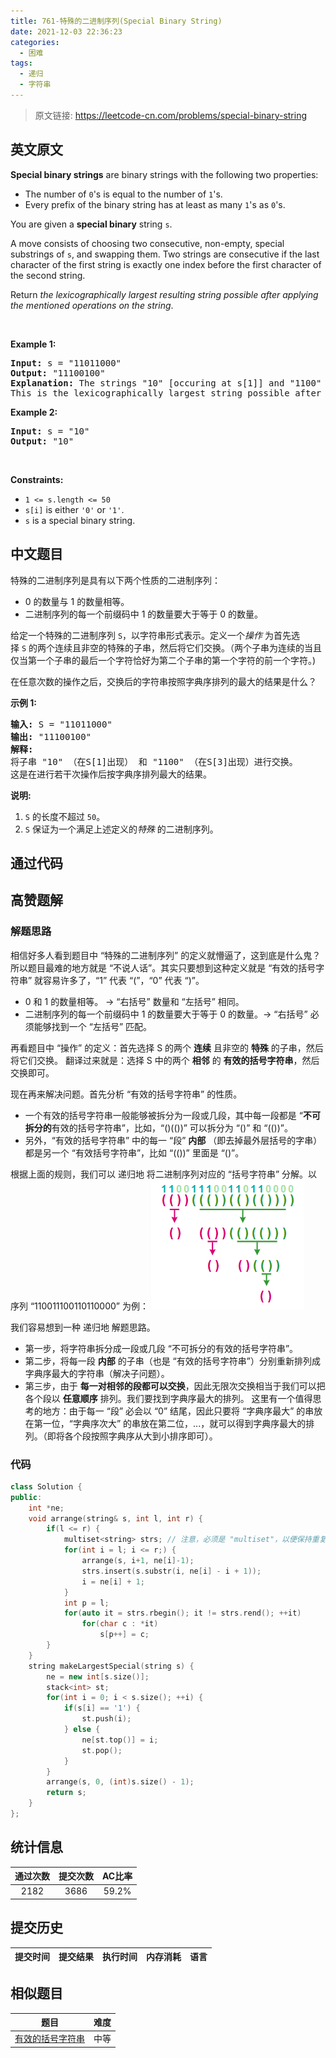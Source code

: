 ```yaml
---
title: 761-特殊的二进制序列(Special Binary String)
date: 2021-12-03 22:36:23
categories:
  - 困难
tags:
  - 递归
  - 字符串
---
```


> 原文链接: https://leetcode-cn.com/problems/special-binary-string


## 英文原文
<div><p><strong>Special binary strings</strong> are binary strings with the following two properties:</p>

<ul>
	<li>The number of <code>0</code>&#39;s is equal to the number of <code>1</code>&#39;s.</li>
	<li>Every prefix of the binary string has at least as many <code>1</code>&#39;s as <code>0</code>&#39;s.</li>
</ul>

<p>You are given a <strong>special binary</strong> string <code>s</code>.</p>

<p>A move consists of choosing two consecutive, non-empty, special substrings of <code>s</code>, and swapping them. Two strings are consecutive if the last character of the first string is exactly one index before the first character of the second string.</p>

<p>Return <em>the lexicographically largest resulting string possible after applying the mentioned operations on the string</em>.</p>

<p>&nbsp;</p>
<p><strong>Example 1:</strong></p>

<pre>
<strong>Input:</strong> s = &quot;11011000&quot;
<strong>Output:</strong> &quot;11100100&quot;
<strong>Explanation:</strong> The strings &quot;10&quot; [occuring at s[1]] and &quot;1100&quot; [at s[3]] are swapped.
This is the lexicographically largest string possible after some number of swaps.
</pre>

<p><strong>Example 2:</strong></p>

<pre>
<strong>Input:</strong> s = &quot;10&quot;
<strong>Output:</strong> &quot;10&quot;
</pre>

<p>&nbsp;</p>
<p><strong>Constraints:</strong></p>

<ul>
	<li><code>1 &lt;= s.length &lt;= 50</code></li>
	<li><code>s[i]</code> is either <code>&#39;0&#39;</code> or <code>&#39;1&#39;</code>.</li>
	<li><code>s</code> is a special binary string.</li>
</ul>
</div>

## 中文题目
<div><p>特殊的二进制序列是具有以下两个性质的二进制序列：</p>

<ul>
	<li>0 的数量与 1 的数量相等。</li>
	<li>二进制序列的每一个前缀码中 1 的数量要大于等于 0 的数量。</li>
</ul>

<p>给定一个特殊的二进制序列&nbsp;<code>S</code>，以字符串形式表示。定义一个<em>操作 </em>为首先选择&nbsp;<code>S</code>&nbsp;的两个连续且非空的特殊的子串，然后将它们交换。（两个子串为连续的当且仅当第一个子串的最后一个字符恰好为第二个子串的第一个字符的前一个字符。)</p>

<p>在任意次数的操作之后，交换后的字符串按照字典序排列的最大的结果是什么？</p>

<p><strong>示例 1:</strong></p>

<pre>
<strong>输入:</strong> S = &quot;11011000&quot;
<strong>输出:</strong> &quot;11100100&quot;
<strong>解释:</strong>
将子串 &quot;10&quot; （在S[1]出现） 和 &quot;1100&quot; （在S[3]出现）进行交换。
这是在进行若干次操作后按字典序排列最大的结果。
</pre>

<p><strong>说明:</strong></p>

<ol>
	<li><code>S</code>&nbsp;的长度不超过&nbsp;<code>50</code>。</li>
	<li><code>S</code>&nbsp;保证为一个满足上述定义的<em>特殊 </em>的二进制序列。</li>
</ol>
</div>

## 通过代码
<RecoDemo>
</RecoDemo>


## 高赞题解
### 解题思路
相信好多人看到题目中 “特殊的二进制序列” 的定义就懵逼了，这到底是什么鬼？
所以题目最难的地方就是 “不说人话”。其实只要想到这种定义就是 “有效的括号字符串” 就容易许多了，“1” 代表 “(”，“0” 代表 “)”。
- 0 和 1 的数量相等。 → “右括号” 数量和 “左括号” 相同。
- 二进制序列的每一个前缀码中 1 的数量要大于等于 0 的数量。→ “右括号” 必须能够找到一个 “左括号” 匹配。

再看题目中 “操作” 的定义：首先选择 S 的两个 **连续** 且非空的 **特殊** 的子串，然后将它们交换。
翻译过来就是：选择 S 中的两个 **相邻** 的 **有效的括号字符串**，然后交换即可。

现在再来解决问题。首先分析 “有效的括号字符串” 的性质。
- 一个有效的括号字符串一般能够被拆分为一段或几段，其中每一段都是 “**不可拆分的**有效的括号字符串”，比如，“()(())” 可以拆分为 “()” 和 “(())”。
- 另外，“有效的括号字符串” 中的每一 “段” **内部** （即去掉最外层括号的字串）都是另一个 “有效括号字符串”，比如 “(())” 里面是 “()”。

根据上面的规则，我们可以 递归地 将二进制序列对应的 “括号字符串” 分解。以序列 “110011100110110000” 为例：
![image.png](../images/special-binary-string-0.png)

我们容易想到一种 递归地 解题思路。
- 第一步，将字符串拆分成一段或几段 “不可拆分的有效的括号字符串”。
- 第二步，将每一段 **内部** 的子串（也是 “有效的括号字符串”）分别重新排列成字典序最大的字符串（解决子问题）。
- 第三步，由于 **每一对相邻的段都可以交换**，因此无限次交换相当于我们可以把各个段以 **任意顺序** 排列。我们要找到字典序最大的排列。
这里有一个值得思考的地方：由于每一 “段” 必会以 “0” 结尾，因此只要将 “字典序最大” 的串放在第一位，“字典序次大” 的串放在第二位，...，就可以得到字典序最大的排列。（即将各个段按照字典序从大到小排序即可）。

### 代码

```cpp
class Solution {
public:
    int *ne;
    void arrange(string& s, int l, int r) {
        if(l <= r) {
            multiset<string> strs; // 注意，必须是 "multiset"，以便保持重复的字符串
            for(int i = l; i <= r;) {
                arrange(s, i+1, ne[i]-1);
                strs.insert(s.substr(i, ne[i] - i + 1));
                i = ne[i] + 1;
            }
            int p = l;
            for(auto it = strs.rbegin(); it != strs.rend(); ++it)
                for(char c : *it)
                    s[p++] = c;
        }
    }
    string makeLargestSpecial(string s) {
        ne = new int[s.size()];
        stack<int> st;
        for(int i = 0; i < s.size(); ++i) {
            if(s[i] == '1') {
                st.push(i);
            } else {
                ne[st.top()] = i;
                st.pop();
            }
        }
        arrange(s, 0, (int)s.size() - 1);
        return s;
    }
};
```

## 统计信息
| 通过次数 | 提交次数 | AC比率 |
| :------: | :------: | :------: |
|    2182    |    3686    |   59.2%   |

## 提交历史
| 提交时间 | 提交结果 | 执行时间 |  内存消耗  | 语言 |
| :------: | :------: | :------: | :--------: | :--------: |


## 相似题目
|                             题目                             | 难度 |
| :----------------------------------------------------------: | :---------: |
| [有效的括号字符串](https://leetcode-cn.com/problems/valid-parenthesis-string/) | 中等|
